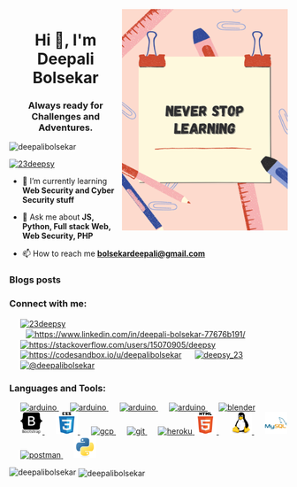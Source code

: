 <img align="right" height="400" width="300" src="never stop learning.png">
<h1 align="center">Hi 👋, I'm Deepali Bolsekar</h1>
<h3 align="center">Always ready for Challenges and Adventures.</h3>

<p align="left"> <img src="https://komarev.com/ghpvc/?username=deepalibolsekar&label=Profile%20views&color=0e75b6&style=flat" alt="deepalibolsekar" /> </p>

<p align="left"> <a href="https://twitter.com/23deepsy" target="blank"><img src="https://img.shields.io/twitter/follow/23deepsy?logo=twitter&style=for-the-badge" alt="23deepsy" /></a> </p>

- 🌱 I’m currently learning **Web Security and Cyber Security stuff**

- 💬 Ask me about **JS, Python, Full stack Web, Web Security, PHP**

- 📫 How to reach me **bolsekardeepali@gmail.com**

### Blogs posts
<!-- BLOG-POST-LIST:START -->
<!-- BLOG-POST-LIST:END -->

<h3 align="left">Connect with me:</h3>

<p align="left">
      <a href="https://twitter.com/23deepsy" target="blank"
        ><img
          style="padding-left: 20px;"
          align="center"
          src="https://raw.githubusercontent.com/rahuldkjain/github-profile-readme-generator/master/src/images/icons/Social/twitter.svg"
          alt="23deepsy"
          height="30"
          width="40"
      /></a>
      <a
        href="https://linkedin.com/in/https://www.linkedin.com/in/deepali-bolsekar-77676b191/"
        target="blank"
        ><img
          style="padding-left: 30px;"
          align="center"
          src="https://raw.githubusercontent.com/rahuldkjain/github-profile-readme-generator/master/src/images/icons/Social/linked-in-alt.svg"
          alt="https://www.linkedin.com/in/deepali-bolsekar-77676b191/"
          height="30"
          width="40"
      /></a>
      <a
        href="https://stackoverflow.com/users/https://stackoverflow.com/users/15070905/deepsy"
        target="blank"
        ><img
          style="padding-left: 20px;"
          align="center"
          src="https://raw.githubusercontent.com/rahuldkjain/github-profile-readme-generator/master/src/images/icons/Social/stack-overflow.svg"
          alt="https://stackoverflow.com/users/15070905/deepsy"
          height="30"
          width="40"
      /></a>
      <a
        href="https://codesandbox.com/https://codesandbox.io/u/deepalibolsekar"
        target="blank"
        ><img
          style="padding-left: 20px;"
          align="center"
          src="https://cdn.jsdelivr.net/npm/simple-icons@3.0.1/icons/codesandbox.svg"
          alt="https://codesandbox.io/u/deepalibolsekar"
          height="30"
          width="40"
      /></a>
      <a href="https://instagram.com/deepsy_23" target="blank"
        ><img
          style="padding-left: 20px;"
          align="center"
          src="https://raw.githubusercontent.com/rahuldkjain/github-profile-readme-generator/master/src/images/icons/Social/instagram.svg"
          alt="deepsy_23"
          height="30"
          width="40"
      /></a>
      <a href="https://medium.com/@deepalibolsekar" target="blank"
        ><img
          style="padding-left: 20px;"
          align="center"
          src="https://raw.githubusercontent.com/rahuldkjain/github-profile-readme-generator/master/src/images/icons/Social/medium.svg"
          alt="@deepalibolsekar"
          height="30"
          width="40"
      /></a>
    </p>

<h3 align="left">Languages and Tools:</h3>
<a href="https://www.redhat.com/en" target="_blank"> <img style="padding-left: 20px;" src="https://www.vectorlogo.zone/logos/redhat/redhat-ar21.svg" alt="arduino" width="40" height="40"/> </a><a href="https://www.cisco.com/" target="_blank"> <img style="padding-left: 20px;" src="https://www.vectorlogo.zone/logos/cisco/cisco-ar21.svg" alt="arduino" width="40" height="40"/> </a><a href="https://aws.amazon.com/?utm_source=vectorlogozone&utm_medium=referrer" target="_blank"> <img style="padding-left: 20px;" src="https://www.vectorlogo.zone/logos/amazon_aws/amazon_aws-ar21.svg" alt="arduino" width="40" height="40"/> </a><a href="https://www.arduino.cc/" target="_blank"> <img style="padding-left: 20px;" src="https://cdn.worldvectorlogo.com/logos/arduino-1.svg" alt="arduino" width="40" height="40"/> </a>  <a href="https://www.blender.org/" target="_blank"> <img style="padding-left: 20px;"  src="https://download.blender.org/branding/community/blender_community_badge_white.svg" alt="blender" width="40" height="40"/> </a> <a href="https://getbootstrap.com" target="_blank"> <img style="padding-left: 20px;" src="https://raw.githubusercontent.com/devicons/devicon/master/icons/bootstrap/bootstrap-plain-wordmark.svg" alt="bootstrap" width="40" height="40"/> </a> <a href="https://www.w3schools.com/css/" target="_blank"> <img style="padding-left: 20px;" src="https://raw.githubusercontent.com/devicons/devicon/master/icons/css3/css3-original-wordmark.svg" alt="css3" width="40" height="40"/> </a> <a href="https://cloud.google.com" target="_blank"> <img style="padding-left: 20px;" src="https://www.vectorlogo.zone/logos/google_cloud/google_cloud-icon.svg" alt="gcp" width="40" height="40"/> </a> <a href="https://git-scm.com/" target="_blank"> <img style="padding-left: 20px;" src="https://www.vectorlogo.zone/logos/git-scm/git-scm-icon.svg" alt="git" width="40" height="40"/> </a> <a href="https://heroku.com" target="_blank"> <img style="padding-left: 20px;" src="https://www.vectorlogo.zone/logos/heroku/heroku-icon.svg" alt="heroku" width="40" height="40"/> </a> <a href="https://www.w3.org/html/" target="_blank"> <img src="https://raw.githubusercontent.com/devicons/devicon/master/icons/html5/html5-original-wordmark.svg" alt="html5" width="40" height="40"/> </a> <a href="https://www.linux.org/" target="_blank"> <img style="padding-left: 20px;" src="https://raw.githubusercontent.com/devicons/devicon/master/icons/linux/linux-original.svg" alt="linux" width="40" height="40"/> </a> <a href="https://www.mysql.com/" target="_blank"> <img style="padding-left: 20px;" src="https://raw.githubusercontent.com/devicons/devicon/master/icons/mysql/mysql-original-wordmark.svg" alt="mysql" width="40" height="40"/> </a>  <a href="https://postman.com" target="_blank"> <img style="padding-left: 20px;" src="https://www.vectorlogo.zone/logos/getpostman/getpostman-icon.svg" alt="postman" width="40" height="40"/> </a> <a href="https://www.python.org" target="_blank"> <img style="padding-left: 20px;"  src="https://raw.githubusercontent.com/devicons/devicon/master/icons/python/python-original.svg" alt="python" width="40" height="40"/> </a> </a> </p>

<p><img align="left" src="https://github-readme-stats.vercel.app/api/top-langs?username=deepalibolsekar&show_icons=true&locale=en&layout=compact" alt="deepalibolsekar" /></p>

<p>&nbsp;<img align="center" src="https://github-readme-stats.vercel.app/api?username=deepalibolsekar&show_icons=true&locale=en" alt="deepalibolsekar" /></p>
